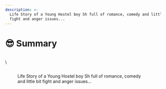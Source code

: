 ```yaml
---
description: >-
  Life Story of a Young Hostel boy Sh full of romance, comedy and little bit
  fight and anger issues...
---
```


# 😎 Summary

\
\


<figure><img src="https://lh7-us.googleusercontent.com/6iSsqEEUIO9a0Q-753wT7VxEsfaziynwe7GqgomSbupgR_5GtSrwuQY_4nC8Il_dnnhTuVVb-M0YbORE3hF47Eh0ijgEtQL2iHddv1X8HCFgG2NRgoU_tb63QxvONiDtmyq5OCVjeYdD4NH0TeSg4Xc" alt=""><figcaption><p> Life Story of a Young Hostel boy Sh full of romance, comedy and little bit fight and anger issues...</p></figcaption></figure>



